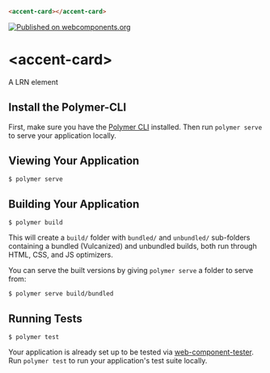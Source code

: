 <!--
```
<custom-element-demo>
  <template>
    <link rel="import" href="accent-card.html">
    <next-code-block></next-code-block>
  </template>
</custom-element-demo>
```
-->
```html
<accent-card></accent-card>
```

[![Published on webcomponents.org](https://img.shields.io/badge/webcomponents.org-published-blue.svg)](https://www.webcomponents.org/element/LRNWebComponents/accent-card)

# \<accent-card\>

A LRN element

## Install the Polymer-CLI

First, make sure you have the [Polymer CLI](https://www.npmjs.com/package/polymer-cli) installed. Then run `polymer serve` to serve your application locally.

## Viewing Your Application

```
$ polymer serve
```

## Building Your Application

```
$ polymer build
```

This will create a `build/` folder with `bundled/` and `unbundled/` sub-folders
containing a bundled (Vulcanized) and unbundled builds, both run through HTML,
CSS, and JS optimizers.

You can serve the built versions by giving `polymer serve` a folder to serve
from:

```
$ polymer serve build/bundled
```

## Running Tests

```
$ polymer test
```

Your application is already set up to be tested via [web-component-tester](https://github.com/Polymer/web-component-tester). Run `polymer test` to run your application's test suite locally.
